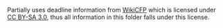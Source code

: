 Partially uses deadline information from [WikiCFP](http://wikicfp.com/cfp/) which is licensed under [CC BY-SA 3.0](https://creativecommons.org/licenses/by-sa/3.0/), thus all information in this folder falls under this license.
